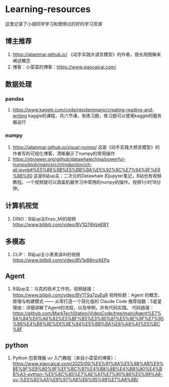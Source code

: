 # Learning-resources
这里记录了小胡同学学习和使用过的好的学习资源

## 博主推荐
1. https://jalammar.github.io/ 《动手实践大语言模型》的作者，擅长用图解来阐述概念
2. 博客：小菜菜的博客：https://www.xiaocaicai.com/

## 数据处理
### pandas
1. https://www.kaggle.com/code/residentmario/creating-reading-and-writing kaggle的课程，共六节课，有练习题，练习题可以使用kaggle的服务器运行

### numpy
1. https://jalammar.github.io/visual-numpy/ 这是《动手实践大预言模型》的作者写的可视化博客，清晰展示了numpy的常用操作
2. https://nbviewer.org/github/datawhalechina/powerful-numpy/blob/main/src/introduction/ch-all.ipynb#%E5%88%9B%E5%BB%BA%E5%92%8C%E7%94%9F%E6%88%90 这是B站up主：二次元的Datawhale 的jupyter笔记，B站也有视频教程。一个视频就可以涵盖机器学习中常用的numpy的操作。视频1小时18分钟。

## 计算机视觉
1. DINO：B站up主Enzo_Mi的视频 https://www.bilibili.com/video/BV1Q74HzeEBY

## 多模态
1. CLIP： B站up主小黑黑讲AI的视频 https://www.bilibili.com/video/BV1p88mzAEPq

## Agent
1. B站up主：马克的技术工作坊。视频链接：https://www.bilibili.com/video/BV1TSg7zuEqR  视频标题：Agent 的概念、原理与构建模式 —— 从零打造一个简化版的 Claude Code  推荐指数：5星星  理由：详细讲解了Agent的流程，以及举例，并有代码实践。 代码链接：https://github.com/MarkTechStation/VideoCode/tree/main/Agent%E7%9A%84%E6%A6%82%E5%BF%B5%E3%80%81%E5%8E%9F%E7%90%86%E4%B8%8E%E6%9E%84%E5%BB%BA%E6%A8%A1%E5%BC%8F

## python
1. Python 包管理器 uv 入门教程（来自小菜菜的博客）：https://www.xiaocaicai.com/2025/09/%E5%91%8A%E5%88%AB%E9%BE%9F%E9%80%9F%EF%BC%81%E4%B8%8B%E4%B8%80%E4%BB%A3-python-%E5%8C%85%E7%AE%A1%E7%90%86%E5%99%A8-uv-%E5%85%A5%E9%97%A8%E6%95%99%E7%A8%8B/

